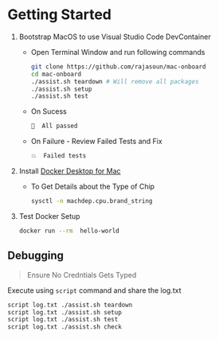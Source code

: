 # Getting Started 

1. Bootstrap MacOS to use Visual Studio Code DevContainer 
    * Open Terminal Window and run following commands 

        ```sh
        git clone https://github.com/rajasoun/mac-onboard
        cd mac-onboard
        ./assist.sh teardown # Will remove all packages
        ./assist.sh setup
        ./assist.sh test
        ```

    * On Sucess

        ```sh
        💯  All passed
        ```

    * On Failure - Review Failed Tests and Fix

        ```sh
        💥  Failed tests
        ```

1. Install [Docker Desktop for Mac](https://docs.docker.com/desktop/mac/install/)
    * To Get Details about the Type of Chip 
        ```sh
        sysctl -n machdep.cpu.brand_string
        ```

1. Test Docker Setup 
    ```sh
    docker run --rm  hello-world
    ```

## Debugging 

> Ensure No Credntials Gets Typed 

Execute using `script` command and share the log.txt

```sh 
script log.txt ./assist.sh teardown
script log.txt ./assist.sh setup
script log.txt ./assist.sh test
script log.txt ./assist.sh check
```